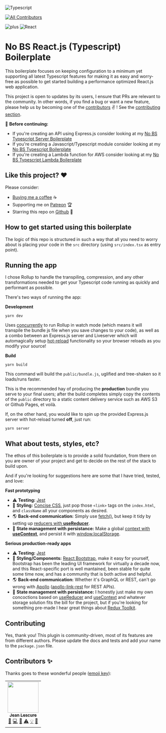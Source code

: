 ![Typescript](https://assets.jeanlescure.io/f8mvuN.svg)
<!-- ALL-CONTRIBUTORS-BADGE:START - Do not remove or modify this section -->
[![All Contributors](https://img.shields.io/badge/all_contributors-1-orange.svg?style=flat-square)](#contributors-)
<!-- ALL-CONTRIBUTORS-BADGE:END -->
![plus](https://assets.jeanlescure.io/gxaoy.svg)
![React](https://assets.jeanlescure.io/eooifcELx.svg)

# No BS React.js (Typescript) Boilerplate

This boilerplate focuses on keeping configuration to a minimum yet supporting all latest Typescript
features for making it as easy and worry-free as possible to get started building a performance
optimized React.js web application.

This project is open to updates by its users, I ensure that PRs are relevant to the community.
In other words, if you find a bug or want a new feature, please help us by becoming one of the
[contributors](#contributors-) ✌️ ! See the [contributing section](#contributing).

:rotating_light: **Before continuing:**

- If you're creating an API using Express.js consider looking at my [No BS Typescript Server Boilerplate](https://github.com/jeanlescure/no-bs-typescript-server-boilerplate)
- If you're creating a Javascript/Typescript module consider looking at my [No BS Typescript Boilerplate](https://github.com/jeanlescure/no-bs-typescript-boilerplate)
- If you're creating a Lambda function for AWS consider looking at my [No BS Typescript Lambda Boilerplate](https://github.com/jeanlescure/no-bs-typescript-lambda-boilerplate)

## Like this project? :heart:

Please consider:

- [Buying me a coffee](https://www.buymeacoffee.com/jeanlescure) :coffee:
- Supporting me on [Patreon](https://www.patreon.com/jeanlescure) :trophy:
- Starring this repo on [Github](https://github.com/jeanlescure/string-crypto) :star2:

## How to get started using this boilerplate

The logic of this repo is structured in such a way that all you need to worry about is placing your
code in the `src` directory (using `src/index.tsx` as entry point).

## Running the app

I chose Rollup to handle the transpiling, compression, and any other transformations needed to get
your Typescript code running as quickly and performant as possible.

There's two ways of running the app:

**Development**

```
yarn dev
```

Uses [concurrently]() to run Rollup in watch mode (which means it will transpile the bundle js file
when you save changes to your code), as well as a combo between an Express.js server and Liveserver
which will automagically setup [hot-reload]() functionality so your browser reloads as you modify
your source!

**Build**

```
yarn build
```

This command will build the `public/bundle.js`, uglified and tree-shaken so it loads/runs faster.

This is the recommended hay of producing the **production** bundle you serve to your final users;
after the build completes simply copy the contents of the `public` directory to a static content
delivery service such as AWS S3 or Github Pages, et voilà.

If, on the other hand, you would like to spin up the provided Express.js server with hot-reload
turned **off**, just run:

```
yarn server
```

## What about tests, styles, etc?

The ethos of this boilerplate is to provide a solid foundation, from there on you are owner of your
project and get to decide on the rest of the stack to build upon.

And if you're looking for suggestions here are some that I have tried, tested, and love:

**Fast prototyping**

- :warning: **Testing:** [Jest](https://jestjs.io/)
- :art: **Styling:** [Concise CSS](https://concisecss.com/), just pop those `<link>` tags on the `index.html`, and `className` all your components as desired.
- :earth_americas: **Back-end communication:** Simply use [fetch()](https://developer.mozilla.org/en-US/docs/Web/API/Fetch_API/Using_Fetch), but keep it tidy by setting up [reducers with **useReducer**](https://hswolff.com/blog/why-i-love-usereducer/).
- :memo: **State management with persistance:** Make a global [context with **useContext**](https://hswolff.com/blog/how-to-usecontext-with-usereducer/), and persist it with [window.localStorage](https://developer.mozilla.org/en-US/docs/Web/API/Window/localStorage).

**Serious production-ready apps**

- :warning: **Testing:** [Jest](https://jestjs.io/)
- :art: **Styling/Components:** [React Bootstrap](https://react-bootstrap.github.io/), make it easy for yourself, Bootstrap has been the leading UI framework for virtually a decade now, and this React-specific port is well mantained, been stable for quite some time now, and has a community that is both active and helpful.
- :earth_americas: **Back-end communication:** Whether it's GraphQL or REST, can't go wrong with [Apollo](https://www.apollographql.com/) ([apollo-link-rest](https://www.apollographql.com/docs/link/links/rest/) for REST APIs).
- :memo: **State management with persistance:** I honestly just make my own concoctions based on [useReducer](https://hswolff.com/blog/why-i-love-usereducer/) and [useContext](https://hswolff.com/blog/how-to-usecontext-with-usereducer/) and whatever storage solution fits the bill for the project, but if you're looking for something pre-made I hear great things about [Redux Toolkit](https://redux-toolkit.js.org/).

## Contributing

Yes, thank you! This plugin is community-driven, most of its features are from different authors.
Please update the docs and tests and add your name to the `package.json` file.

## Contributors ✨

Thanks goes to these wonderful people ([emoji key](https://allcontributors.org/docs/en/emoji-key)):
<!-- ALL-CONTRIBUTORS-LIST:START - Do not remove or modify this section -->
<!-- prettier-ignore-start -->
<!-- markdownlint-disable -->
<table>
  <tr>
    <td align="center"><a href="https://jeanlescure.cr"><img src="https://avatars2.githubusercontent.com/u/3330339?v=4" width="100px;" alt=""/><br /><sub><b>Jean Lescure</b></sub></a><br /><a href="#maintenance-jeanlescure" title="Maintenance">🚧</a> <a href="https://github.com/jeanlescure/no-bs-react-boilerplate/commits?author=jeanlescure" title="Code">💻</a> <a href="#userTesting-jeanlescure" title="User Testing">📓</a> <a href="https://github.com/jeanlescure/no-bs-react-boilerplate/commits?author=jeanlescure" title="Tests">⚠️</a> <a href="#example-jeanlescure" title="Examples">💡</a> <a href="https://github.com/jeanlescure/no-bs-react-boilerplate/commits?author=jeanlescure" title="Documentation">📖</a></td>
  </tr>
</table>

<!-- markdownlint-enable -->
<!-- prettier-ignore-end -->
<!-- ALL-CONTRIBUTORS-LIST:END -->
